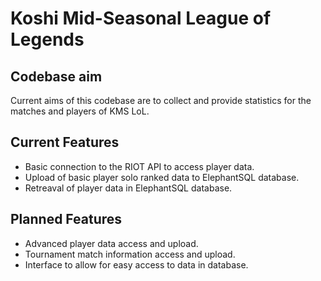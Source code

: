 # Koshi Mid-Seasonal League of Legends

## Codebase aim
Current aims of this codebase are to collect and provide statistics for the matches and players of KMS LoL.

## Current Features
- Basic connection to the RIOT API to access player data.
- Upload of basic player solo ranked data to ElephantSQL database.
- Retreaval of player data in ElephantSQL database.

## Planned Features
- Advanced player data access and upload.
- Tournament match information access and upload.
- Interface to allow for easy access to data in database.